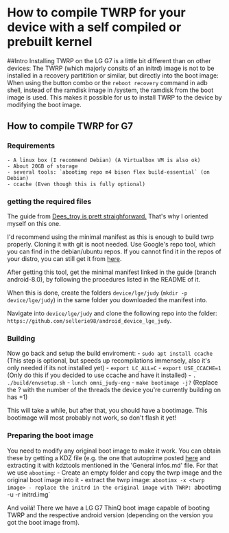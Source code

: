 # How to compile TWRP for your device with a self compiled or prebuilt kernel

##Intro
Installing TWRP on the LG G7 is a little bit different than on other devices:
The TWRP (which majorly consits of an initrd) image is not to be installed in a recovery partitition or similar, but directly into the boot image:
When using the button combo or the `reboot recovery` command in adb shell, instead of the ramdisk image in /system, the ramdisk from the boot image is used.
This makes it possible for us to install TWRP to the device by modifying the boot image.


## How to compile TWRP for G7

### Requirements
	- A linux box (I recommend Debian) (A Virtualbox VM is also ok)
	- About 20GB of storage
	- several tools: `abootimg repo m4 bison flex build-essential` (on Debian)
	- ccache (Even though this is fully optional)
	

### getting the required files
The guide from [Dees_troy is prett straighforward.](https://forum.xda-developers.com/showthread.php?t=1943625) That's why I oriented myself on this one.

I'd recommend using the minimal manifest as this is enough to build twrp properly.
Cloning it with git is noot needed. Use Google's repo tool, which you can find in the debian/ubuntu repos.
If you cannot find it in the repos of your distro, you can still get it from [here](https://gerrit.googlesource.com/git-repo/).

After getting this tool, get the minimal manifest linked in the guide (branch android-8.0), by following the procedures listed in the README of it.

When this is done, create the folders `device/lge/judy` (`mkdir -p device/lge/judy`) in the same folder you downloaded the manifest into.

Navigate into `device/lge/judy` and clone the following repo into the folder: `https://github.com/sellerie98/android_device_lge_judy`.

### Building
Now go back and setup the build enviroment:
	- `sudo apt install ccache` (This step is optional, but speeds up recompilations immensely, also it's only needed if its not installed yet)
	- `export LC_ALL=C`
	- `export USE_CCACHE=1` (Only do this if you decided to use ccache and have it installed)
	- `. ./build/envsetup.sh`
	- `lunch omni_judy-eng`
	- `make bootimage -j?` (Replace the ? with the number of the threads the device you're currently building on has +1)

This will take a while, but after that, you should have a bootimage.
This bootimage will most probably not work, so don't flash it yet! 

### Preparing the boot image
You need to modify any original boot image to make it work.
You can obtain these by getting a KDZ file (e.g. the one that autoprime posted [here](https://forum.xda-developers.com/lg-g7-thinq/development/dump-g7-stock-vendor-t3840834) and extracting it with kdztools mentioned in the 'General infos.md' file.
For that we use `abootimg`:
	- Create an empty folder and copy the twrp image and the original boot image into it
	- extract the twrp image: `abootimx -x <twrp image>
	- replace the initrd in the original image with TWRP: `abootimg -u <original image> -r initrd.img`

And voilá! There we have a LG G7 ThinQ boot image capable of booting TWRP and the respective android version (depending on the version you got the boot image from).
